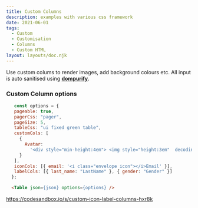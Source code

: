 ```yaml
---
title: Custom Columns
description: examples with various css framework
date: 2021-06-01
tags:
  - Custom 
  - Customisation
  - Columns 
  - Custom HTML
layout: layouts/doc.njk
---
```

 Use custom colums to render images, add background colours etc. All input is auto sanitised using <strong>[dompurify](https://github.com/cure53/DOMPurify)</strong>. 

### Custom Column options
 ```js
    const options = {
    pageable: true,
    pagerCss: "pager",
    pageSize: 5,
    tableCss: "ui fixed green table",
    customCols: [
      {
        Avatar:
          '<div style="min-height:4em"> <img style="height:3em"  decoding="async" src=${Avatar}></img></div'
      }
    ],
    iconCols: [{ email: '<i class="envelope icon"></i>Email' }],
    labelCols: [{ last_name: "LastName" }, { gender: "Gender" }]
   };
```
```html
  <Table json={json} options={options} />
```
https://codesandbox.io/s/custom-icon-label-columns-hxr8k
